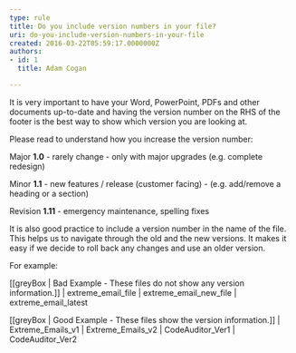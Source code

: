 ```yaml
---
type: rule
title: Do you include version numbers in your file?
uri: do-you-include-version-numbers-in-your-file
created: 2016-03-22T05:59:17.0000000Z
authors:
- id: 1
  title: Adam Cogan

---
```


It is very important to have your Word, PowerPoint, PDFs and other documents up-to-date and having the version number on the RHS of the footer is the best way to show which version you are looking at.



Please read to understand how you increase the version number:
 
Major  **1.0** - rarely change - only with major upgrades (e.g. complete redesign)

Minor  **1.1** - new features / release (customer facing) - (e.g. add/remove a heading or a section)

Revision  **1.11** - emergency maintenance, spelling fixes




It is also good practice to include a version number in the name of the file. This helps us to navigate through the old and the new versions. It makes it easy if we decide to roll back any changes and use an older version.




For example:




[[greyBox | Bad Example - These files do not show any version information.]]
|  extreme\_email\_file
| extreme\_email\_new\_file
| extreme\_email\_latest



[[greyBox | Good Example - These files show the version information.]]
|  Extreme\_Emails\_v1
| Extreme\_Emails\_v2
| CodeAuditor\_Ver1
| CodeAuditor\_Ver2
